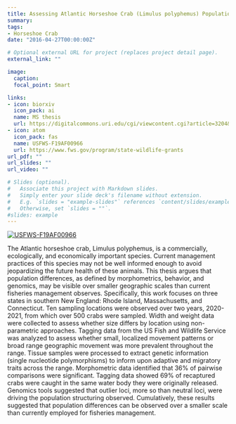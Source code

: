 ```yaml
---
title: Assessing Atlantic Horseshoe Crab (Limulus polyphemus) Population Structure within Southern New England
summary: 
tags:
- Horseshoe Crab
date: "2016-04-27T00:00:00Z"

# Optional external URL for project (replaces project detail page).
external_link: ""

image: 
  caption: 
  focal_point: Smart

links:
- icon: biorxiv
  icon_pack: ai
  name: MS thesis
  url: https://digitalcommons.uri.edu/cgi/viewcontent.cgi?article=3204&context=theses
- icon: atom
  icon_pack: fas
  name: USFWS-F19AF00966
  url: https://www.fws.gov/program/state-wildlife-grants
url_pdf: ""
url_slides: ""
url_video: ""

# Slides (optional).
#   Associate this project with Markdown slides.
#   Simply enter your slide deck's filename without extension.
#   E.g. `slides = "example-slides"` references `content/slides/example-slides.md`.
#   Otherwise, set `slides = ""`.
#slides: example
---
```


[![USFWS-F19AF00966](https://img.shields.io/badge/NSF-2016160%20-blue)](https://www.fws.gov/program/state-wildlife-grants)


The Atlantic horseshoe crab, Limulus polyphemus, is a commercially, ecologically, and economically important species. Current management practices of this species may not be well informed enough to avoid jeopardizing the future health of these animals. This thesis argues that population differences, as defined by morphometrics, behavior, and genomics, may be visible over smaller geographic scales than current fisheries management observes. Specifically, this work focuses on three states in southern New England: Rhode Island, Massachusetts, and Connecticut. Ten sampling locations were observed over two years, 2020-2021, from which over 500 crabs were sampled. Width and weight data were collected to assess whether size differs by location using non-parametric approaches. Tagging data from the US Fish and Wildlife Service was analyzed to assess whether small, localized movement patterns or broad range geographic movement was more prevalent throughout the range. Tissue samples were processed to extract genetic information (single nucleotide polymorphisms) to inform upon adaptive and migratory traits across the range. Morphometric data identified that 36% of pairwise comparisons were significant. Tagging data showed 69% of recaptured crabs were caught in the same water body they were originally released. Genomics tools suggested that outlier loci, more so than neutral loci, were driving the population structuring observed. Cumulatively, these results suggested that population differences can be observed over a smaller scale than currently employed for fisheries management.


